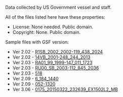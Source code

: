 Data collected by US Government vessel and staff.

All of the files listed here have these properties:

- License: None needed.  Public domain.
- Copyright: None.  Public domain. 

Sample files with GSF version:

- Ver 2.02 - [R1SB\_2002\_2002-119\_438\_2024](http://surveys.ngdc.noaa.gov/mgg/MB/ocean/rainier/H11121/multibeam/data/version1/MB/R1SB_2002_2002-119_438_2024.mb121.gz)
- Ver 2.02 - [14VB_2001-248\_244\_2013](http://surveys.ngdc.noaa.gov/mgg/MB/ocean/whiting/H11077/multibeam/data/version1/MB/14VB_2001-248_244_2013.mb121.gz)
- Ver 2.03 - [RA01\_99\_1999-147\_011\_1723](http://surveys.ngdc.noaa.gov/mgg/MB/ocean/rainier/H10866/multibeam/data/version1/MB/RA01_99_1999-147_011_1723.mb121.gz)
- Ver 2.03 - [RU00\_SB\_2003-112\_845\_2036](http://surveys.ngdc.noaa.gov/mgg/MB/ocean/rude/F00490/multibeam/data/version1/MB/RU00_SB_2003-112_845_2036.mb121.gz)
- Ver 2.03 - [518](http://surveys.ngdc.noaa.gov/mgg/MB/ocean/nancy_foster/NF0706/multibeam/data/version2/MB/518.gsf.mb121.gz)
- Ver 2.09 - [6\_184\_1440](http://surveys.ngdc.noaa.gov/mgg/MB/ocean/bay_hydrographer/H10934/multibeam/data/version1/MB/6_184_1440.mb121.gz)
- Ver 2.09 - [052-1320](http://surveys.ngdc.noaa.gov/mgg/MB/ocean/nancy_foster/NF0406/multibeam/data/version1/MB/BuckIsland_StCroix/052-1320.mb121.gz)
- Ver 3.06 - [0175\_20150322\_232639\_EX1502L2\_MB](http://surveys.ngdc.noaa.gov/mgg/MB/ocean/okeanos_explorer/EX1502L2/multibeam/data/version2/MB/em302/0175_20150322_232639_EX1502L2_MB.gsf.mb121.gz)
